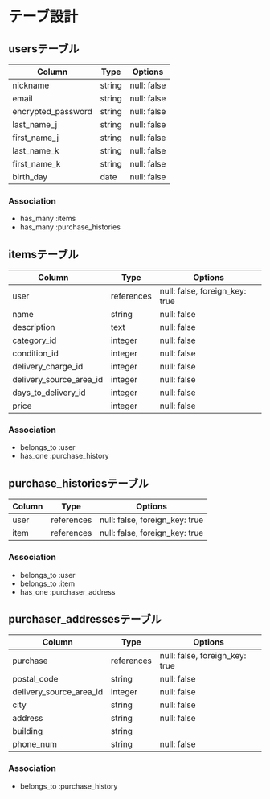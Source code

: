 # テーブ設計

## usersテーブル

| Column             | Type   | Options     |
|--------------------|--------|-------------|
| nickname           | string | null: false |
| email              | string | null: false |
| encrypted_password | string | null: false |
| last_name_j        | string | null: false |
| first_name_j       | string | null: false |
| last_name_k        | string | null: false |
| first_name_k       | string | null: false |
| birth_day          | date   | null: false |

### Association

- has_many :items
- has_many :purchase_histories


## itemsテーブル

| Column                  | Type       | Options                        |
|-------------------------|------------|--------------------------------|
| user                    | references | null: false, foreign_key: true |
| name                    | string     | null: false                    |
| description             | text       | null: false                    |
| category_id             | integer    | null: false                    |
| condition_id            | integer    | null: false                    |
| delivery_charge_id      | integer    | null: false                    |
| delivery_source_area_id | integer    | null: false                    |
| days_to_delivery_id     | integer    | null: false                    |
| price                   | integer    | null: false                    |

### Association

- belongs_to :user
- has_one :purchase_history


## purchase_historiesテーブル

| Column               | Type       | Options                        |
|----------------------|------------|--------------------------------|
| user                 | references | null: false, foreign_key: true |
| item                 | references | null: false, foreign_key: true |

### Association

- belongs_to :user
- belongs_to :item
- has_one :purchaser_address


## purchaser_addressesテーブル

| Column                  | Type       | Options                        |
|-------------------------|------------|--------------------------------|
| purchase                | references | null: false, foreign_key: true |
| postal_code             | string     | null: false                    |
| delivery_source_area_id | integer    | null: false                    |
| city                    | string     | null: false                    |
| address                 | string     | null: false                    |
| building                | string     |                                |
| phone_num               | string     | null: false                    |

### Association

- belongs_to :purchase_history





